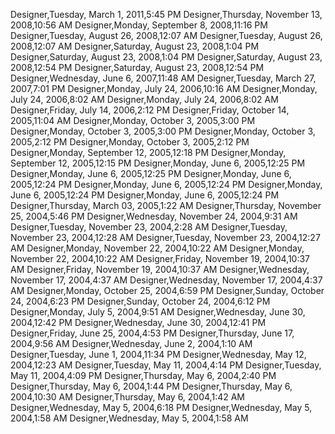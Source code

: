 ﻿Designer,Tuesday, March 1, 2011,5:45 PMDesigner,Thursday, November 13, 2008,10:56 AMDesigner,Monday, September 8, 2008,11:16 PMDesigner,Tuesday, August 26, 2008,12:07 AMDesigner,Tuesday, August 26, 2008,12:07 AMDesigner,Saturday, August 23, 2008,1:04 PMDesigner,Saturday, August 23, 2008,1:04 PMDesigner,Saturday, August 23, 2008,12:54 PMDesigner,Saturday, August 23, 2008,12:54 PMDesigner,Wednesday, June 6, 2007,11:48 AMDesigner,Tuesday, March 27, 2007,7:01 PMDesigner,Monday, July 24, 2006,10:16 AMDesigner,Monday, July 24, 2006,8:02 AMDesigner,Monday, July 24, 2006,8:02 AMDesigner,Friday, July 14, 2006,2:12 PMDesigner,Friday, October 14, 2005,11:04 AMDesigner,Monday, October 3, 2005,3:00 PMDesigner,Monday, October 3, 2005,3:00 PMDesigner,Monday, October 3, 2005,2:12 PMDesigner,Monday, October 3, 2005,2:12 PMDesigner,Monday, September 12, 2005,12:18 PMDesigner,Monday, September 12, 2005,12:15 PMDesigner,Monday, June 6, 2005,12:25 PMDesigner,Monday, June 6, 2005,12:25 PMDesigner,Monday, June 6, 2005,12:24 PMDesigner,Monday, June 6, 2005,12:24 PMDesigner,Monday, June 6, 2005,12:24 PMDesigner,Monday, June 6, 2005,12:24 PMDesigner,Thursday, March 03, 2005,1:22 AMDesigner,Thursday, November 25, 2004,5:46 PMDesigner,Wednesday, November 24, 2004,9:31 AMDesigner,Tuesday, November 23, 2004,2:28 AMDesigner,Tuesday, November 23, 2004,12:28 AMDesigner,Tuesday, November 23, 2004,12:27 AMDesigner,Monday, November 22, 2004,10:22 AMDesigner,Monday, November 22, 2004,10:22 AMDesigner,Friday, November 19, 2004,10:37 AMDesigner,Friday, November 19, 2004,10:37 AMDesigner,Wednesday, November 17, 2004,4:37 AMDesigner,Wednesday, November 17, 2004,4:37 AMDesigner,Monday, October 25, 2004,6:59 PMDesigner,Sunday, October 24, 2004,6:23 PMDesigner,Sunday, October 24, 2004,6:12 PMDesigner,Monday, July 5, 2004,9:51 AMDesigner,Wednesday, June 30, 2004,12:42 PMDesigner,Wednesday, June 30, 2004,12:41 PMDesigner,Friday, June 25, 2004,4:53 PMDesigner,Thursday, June 17, 2004,9:56 AMDesigner,Wednesday, June 2, 2004,1:10 AMDesigner,Tuesday, June 1, 2004,11:34 PMDesigner,Wednesday, May 12, 2004,12:23 AMDesigner,Tuesday, May 11, 2004,4:14 PMDesigner,Tuesday, May 11, 2004,4:09 PMDesigner,Thursday, May 6, 2004,2:40 PMDesigner,Thursday, May 6, 2004,1:44 PMDesigner,Thursday, May 6, 2004,10:30 AMDesigner,Thursday, May 6, 2004,1:42 AMDesigner,Wednesday, May 5, 2004,6:18 PMDesigner,Wednesday, May 5, 2004,1:58 AMDesigner,Wednesday, May 5, 2004,1:58 AM